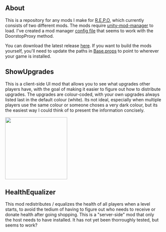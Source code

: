 ## About

This is a repository for any mods I make for [R.E.P.O](https://store.steampowered.com/app/3241660/REPO/), which currently consists of two different mods. The mods require [unity-mod-manager](https://github.com/newman55/unity-mod-manager) to load. I've created a mod manager [config file](UnityModManagerConfig.REPO.xml) that seems to work with the DoorstopProxy method. 

You can download the latest release [here](https://github.com/ElectroJr/RepoMods/releases/latest). If you want to build the mods yourself, you'll need to update the paths in [Base.props](Base.props) to point to wherever your game is installed.

## ShowUpgrades

This is a client-side UI mod that allows you to see what upgrades other players have, with the goal of making it easier to figure out how to distribute upgrades. The upgrades are colour-coded, with your own upgrades always listed last in the default colour (white). Its not ideal, especially when multiple players use the same colour or someone choses a very dark colour, but its the easiest way I could think of to present the information concisely.

<img src="https://github.com/user-attachments/assets/d40cc6be-12c9-42a5-898d-209336e43430" width="200">

## HealthEqualizer

This mod redistributes / equalizes the health of all players when a level starts, to avoid the tedium of having to figure out who needs to receive or donate health after going shopping. This is a "server-side" mod that only the host needs to have installed.
It has not yet been thorroughly tested, but seems to work?
